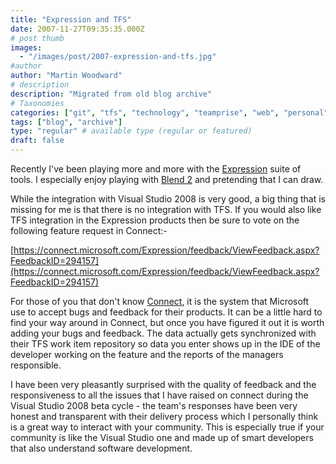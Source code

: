 ```yaml
---
title: "Expression and TFS"
date: 2007-11-27T09:35:35.000Z
# post thumb
images:
  - "/images/post/2007-expression-and-tfs.jpg"
#author
author: "Martin Woodward"
# description
description: "Migrated from old blog archive"
# Taxonomies
categories: ["git", "tfs", "technology", "teamprise", "web", "personal"]
tags: ["blog", "archive"]
type: "regular" # available type (regular or featured)
draft: false
---
```

Recently I've been playing more and more with the [Expression](http://www.microsoft.com/expression/) suite of tools.  I especially enjoy playing with [Blend 2](http://www.microsoft.com/expression/products/features.aspx?key=blend2preview) and pretending that I can draw. 

While the integration with Visual Studio 2008 is very good, a big thing that is missing for me is that there is no integration with TFS.  If you would also like TFS integration in the Expression products then be sure to vote on the following feature request in Connect:- 

[https://connect.microsoft.com/Expression/feedback/ViewFeedback.aspx?FeedbackID=294157](https://connect.microsoft.com/Expression/feedback/ViewFeedback.aspx?FeedbackID=294157) 

For those of you that don't know [Connect](http://connect.microsoft.com/), it is the system that Microsoft use to accept bugs and feedback for their products.  It can be a little hard to find your way around in Connect, but once you have figured it out it is worth adding your bugs and feedback.  The data actually gets synchronized with their TFS work item repository so data you enter shows up in the IDE of the developer working on the feature and the reports of the managers responsible. 

I have been very pleasantly surprised with the quality of feedback and the responsiveness to all the issues that I have raised on connect during the Visual Studio 2008 beta cycle - the team's responses have been very honest and transparent with their delivery process which I personally think is a great way to interact with your community.  This is especially true if your community is like the Visual Studio one and made up of smart developers that also understand software development.
